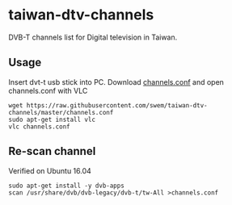 # taiwan-dtv-channels
DVB-T channels list for Digital television in Taiwan.

## Usage
Insert dvt-t usb stick into PC. Download [channels.conf](https://raw.githubusercontent.com/swem/taiwan-dtv-channels/master/channels.conf) and open channels.conf with VLC
```
wget https://raw.githubusercontent.com/swem/taiwan-dtv-channels/master/channels.conf
sudo apt-get install vlc
vlc channels.conf
```

## Re-scan channel
Verified on Ubuntu 16.04
```
sudo apt-get install -y dvb-apps
scan /usr/share/dvb/dvb-legacy/dvb-t/tw-All >channels.conf
```
